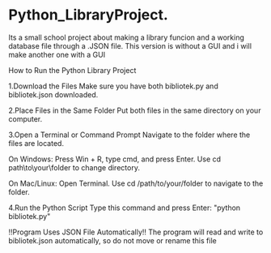 # Python_LibraryProject.
Its a small school project about making a library funcion and a working database file through a .JSON file. This version is without a GUI and i will make another one with a GUI


How to Run the Python Library Project

1.Download the Files
Make sure you have both bibliotek.py and bibliotek.json downloaded.

2.Place Files in the Same Folder
Put both files in the same directory on your computer.

3.Open a Terminal or Command Prompt
Navigate to the folder where the files are located.

On Windows:
Press Win + R, type cmd, and press Enter.
Use cd path\to\your\folder to change directory.

On Mac/Linux:
Open Terminal.
Use cd /path/to/your/folder to navigate to the folder.

4.Run the Python Script
Type this command and press Enter:
"python bibliotek.py"

!!Program Uses JSON File Automatically!!
The program will read and write to bibliotek.json automatically, so do not move or rename this file
